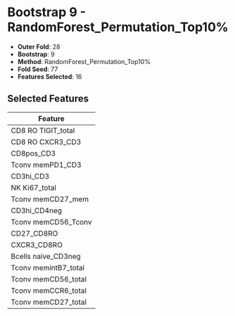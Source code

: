 # Bootstrap 9 - RandomForest_Permutation_Top10%

- **Outer Fold**: 28
- **Bootstrap**: 9
- **Method**: RandomForest_Permutation_Top10%
- **Fold Seed**: 77
- **Features Selected**: 16

## Selected Features

| Feature |
|---------|
| CD8 RO TIGIT_total |
| CD8 RO CXCR3_CD3 |
| CD8pos_CD3 |
| Tconv memPD1_CD3 |
| CD3hi_CD3 |
| NK Ki67_total |
| Tconv memCD27_mem |
| CD3hi_CD4neg |
| Tconv memCD56_Tconv |
| CD27_CD8RO |
| CXCR3_CD8RO |
| Bcells naive_CD3neg |
| Tconv memintB7_total |
| Tconv memCD56_total |
| Tconv memCCR6_total |
| Tconv memCD27_total |

